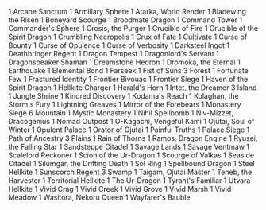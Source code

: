 1 Arcane Sanctum
1 Armillary Sphere
1 Atarka, World Render
1 Bladewing the Risen
1 Boneyard Scourge
1 Broodmate Dragon
1 Command Tower
1 Commander's Sphere
1 Crosis, the Purger
1 Crucible of Fire
1 Crucible of the Spirit Dragon
1 Crumbling Necropolis
1 Crux of Fate
1 Cultivate
1 Curse of Bounty
1 Curse of Opulence
1 Curse of Verbosity
1 Darksteel Ingot
1 Deathbringer Regent
1 Dragon Tempest
1 Dragonlord's Servant
1 Dragonspeaker Shaman
1 Dreamstone Hedron
1 Dromoka, the Eternal
1 Earthquake
1 Elemental Bond
1 Farseek
1 Fist of Suns
3 Forest
1 Fortunate Few
1 Fractured Identity
1 Frontier Bivouac
1 Frontier Siege
1 Haven of the Spirit Dragon
1 Hellkite Charger
1 Herald's Horn
1 Intet, the Dreamer
3 Island
1 Jungle Shrine
1 Kindred Discovery
1 Kodama's Reach
1 Kolaghan, the Storm's Fury
1 Lightning Greaves
1 Mirror of the Forebears
1 Monastery Siege
6 Mountain
1 Mystic Monastery
1 Nihil Spellbomb
1 Niv-Mizzet, Dracogenius
1 Nomad Outpost
1 O-Kagachi, Vengeful Kami
1 Ojutai, Soul of Winter
1 Opulent Palace
1 Orator of Ojutai
1 Painful Truths
1 Palace Siege
1 Path of Ancestry
3 Plains
1 Rain of Thorns
1 Ramos, Dragon Engine
1 Ryusei, the Falling Star
1 Sandsteppe Citadel
1 Savage Lands
1 Savage Ventmaw
1 Scalelord Reckoner
1 Scion of the Ur-Dragon
1 Scourge of Valkas
1 Seaside Citadel
1 Silumgar, the Drifting Death
1 Sol Ring
1 Spellbound Dragon
1 Steel Hellkite
1 Sunscorch Regent
3 Swamp
1 Taigam, Ojutai Master
1 Teneb, the Harvester
1 Territorial Hellkite
1 The Ur-Dragon
1 Tyrant's Familiar
1 Utvara Hellkite
1 Vivid Crag
1 Vivid Creek
1 Vivid Grove
1 Vivid Marsh
1 Vivid Meadow
1 Wasitora, Nekoru Queen
1 Wayfarer's Bauble
